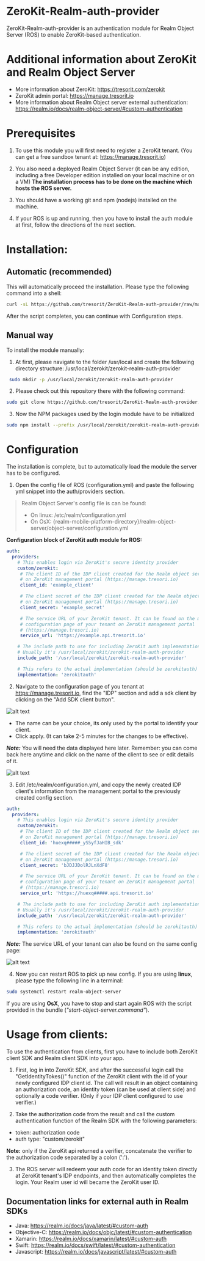 # ZeroKit-Realm-auth-provider
ZeroKit-Realm-auth-provider is an authentication module for Realm Object Server (ROS) to enable ZeroKit-based authentication.

# Additional information about ZeroKit and Realm Object Server
* More information about ZeroKit: https://tresorit.com/zerokit
* ZeroKit admin portal: https://manage.tresorit.io
* More information about Realm Object server external authentication: https://realm.io/docs/realm-object-server/#custom-authentication

# Prerequisites
1. To use this module you will first need to register a ZeroKit tenant. (You can get a free sandbox tenant at: https://manage.tresorit.io)

2. You also need a deployed Realm Object Server (it can be any edition, including a free Developer edition installed on your local machine or on a VM)
**The installation process has to be done on the machine which hosts the ROS server.**

3. You should have a working git and npm (nodejs) installed on the machine.

4. If your ROS is up and running, then you have to install the auth module at first, follow the directions of the next section.

# Installation:

## Automatic (recommended)
This will automatically proceed the installation. Please type the following command into a shell:

```bash
curl -sL https://github.com/tresorit/ZeroKit-Realm-auth-provider/raw/master/install.sh | sudo -E bash -
```

After the script completes, you can continue with Configuration steps.
  
## Manual way
To install the module manually:

1. At first, please navigate to the folder /usr/local and create the following directory structure: /usr/local/zerokit/zerokit-realm-auth-provider

  ```bash
   sudo mkdir -p /usr/local/zerokit/zerokit-realm-auth-provider
   ```

2. Please check out this repository there with the following command:

  ```bash
  sudo git clone https://github.com/tresorit/ZeroKit-Realm-auth-provider.git /usr/local/zerokit/zerokit-realm-auth-provider
  ```
  
3. Now the NPM packages used by the login module have to be initialized
  ```bash
 sudo npm install --prefix /usr/local/zerokit/zerokit-realm-auth-provider
  ```

# Configuration
The installation is complete, but to automatically load the module the server has to be configured.

1.  Open the config file of ROS (configuration.yml) and paste the following yml snippet into the auth/providers section.

  > Realm Object Server's config file is can be found:
  >   - On linux: /etc/realm/configuration.yml
  >   - On OsX:   {realm-mobile-platform-directory}/realm-object-server/object-server/configuration.yml

  **Configuration block of ZeroKit auth module for ROS:**
  ```yml
  auth:
    providers:
	  # This enables login via ZeroKit's secure identity provider
      custom/zerokit:
       # The client ID of the IDP client created for the Realm object server
       # on ZeroKit management portal (https://manage.tresori.io)
       client_id: 'example_client'
  
       # The client secret of the IDP client created for the Realm object server
       # on ZeroKit management portal (https://manage.tresori.io)
       client_secret: 'example_secret'
  
       # The service URL of your ZeroKit tenant. It can be found on the main
       # configuration page of your tenant on ZeroKit management portal
       # (https://manage.tresori.io)
       service_url: 'https://example.api.tresorit.io'

      # The include path to use for including ZeroKit auth implementation.
      # Usually it's /usr/local/zerokit/zerokit-realm-auth-provider
      include_path: '/usr/local/zerokit/zerokit-realm-auth-provider'

      # This refers to the actual implementation (should be zerokitauth)
      implementation: 'zerokitauth'
  ```

2. Navigate to the configuration page of you tenant at https://manage.tresorit.io, find the "IDP" section and add a sdk client by clicking on the "Add SDK client button".

  ![alt text](https://github.com/tresorit/ZeroKit-Realm-auth-provider/raw/master/images/zerokit_realm_idp_section.png "Add SDK client")

  * The name can be your choice, its only used by the portal to identify your client.
  * Click apply. (It can take 2-5 minutes for the changes to be effective).
  
  ***Note:*** You will need the data displayed here later. Remember: you can come back here anytime and click on the name of the client to see or edit details of it.

  ![alt text](https://github.com/tresorit/ZeroKit-Realm-auth-provider/raw/master/images/zerokit_realm_idp_client.png "Example IDP config")

3. Edit /etc/realm/configuration.yml, and copy the newly created IDP client's information from the management portal to the previously created config section. 

  ```yml
  auth:
    providers:
	  # This enables login via ZeroKit's secure identity provider
      custom/zerokit:
       # The client ID of the IDP client created for the Realm object server
       # on ZeroKit management portal (https://manage.tresori.io)
       client_id: 'huexq#####_yS5yfJaHIB_sdk'
  
       # The client secret of the IDP client created for the Realm object server
       # on ZeroKit management portal (https://manage.tresori.io)
       client_secret: 'bJDJJDolRJLnXdF8'
  
       # The service URL of your ZeroKit tenant. It can be found on the main
       # configuration page of your tenant on ZeroKit management portal
       # (https://manage.tresori.io)
       service_url: 'https://huexq#####.api.tresorit.io'

      # The include path to use for including ZeroKit auth implementation.
      # Usually it's /usr/local/zerokit/zerokit-realm-auth-provider
      include_path: '/usr/local/zerokit/zerokit-realm-auth-provider'

      # This refers to the actual implementation (should be zerokitauth)
      implementation: 'zerokitauth'
  ```

  ***Note:*** The service URL of your tenant can also be found on the same config page:
  
  ![alt text](https://github.com/tresorit/ZeroKit-Realm-auth-provider/raw/master/images/zerokit_realm_service_url.png "Example auth config")

4. Now you can restart ROS to pick up new config. If you are using **linux**, please type the following line in a terminal:

  ```bash
  sudo systemctl restart realm-object-server
  ```

  If you are using **OsX**, you have to stop and start again ROS with the script provided in the bundle (*"start-object-server.command"*).

# Usage from clients:
To use the authentication from clients, first you have to include both ZeroKit client SDK and Realm client SDK into your app.

1. First, log in into ZeroKit SDK, and after the successful login call the "GetIdentityTokes()" function of the ZeroKit client with the id of your newly configured IDP client id. The call will result in an object containing an authorization code, an identity token (can be used at client side) and optionally a code verifier. (Only if your IDP client configured to use verifier.)

2. Take the authorization code from the result and call the custom authentication function of the Realm SDK with the following parameters:
  * token: authorization code
  * auth type: "custom/zerokit"

  **Note:** only if the ZeroKit api returned a verifier, concatenate the verifier to the authorization code separated by a colon (':').

3. The ROS server will redeem your auth code for an identity token directly at ZeroKit tenant's IDP endpoints, and then automatically completes the login. Your Realm user id will became the ZeroKit user ID.


## Documentation links for external auth in Realm SDKs
* Java: https://realm.io/docs/java/latest/#custom-auth
* Objective-C: https://realm.io/docs/objc/latest/#custom-authentication
* Xamarin: https://realm.io/docs/xamarin/latest/#custom-auth
* Swift: https://realm.io/docs/swift/latest/#custom-authentication
* Javascript: https://realm.io/docs/javascript/latest/#custom-auth